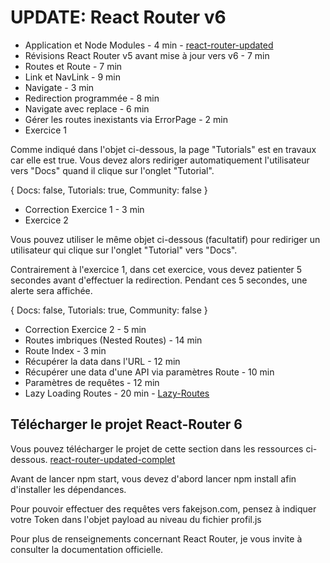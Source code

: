 # UPDATE: React Router v6

- Application et Node Modules - 4 min - [react-router-updated](./react-router-updated-complet/README.md)
- Révisions React Router v5 avant mise à jour vers v6 - 7 min
- Routes et Route - 7 min
- Link et NavLink - 9 min
- Navigate - 3 min
- Redirection programmée - 8 min
- Navigate avec replace - 6 min
- Gérer les routes inexistants via ErrorPage - 2 min
- Exercice 1

Comme indiqué dans l'objet ci-dessous, la page "Tutorials" est en travaux car elle est true. Vous devez alors rediriger automatiquement l'utilisateur vers "Docs" quand il clique sur l'onglet "Tutorial".

{ Docs: false, Tutorials: true, Community: false }

- Correction Exercice 1 - 3 min
- Exercice 2

Vous pouvez utiliser le même objet ci-dessous (facultatif) pour rediriger un utilisateur qui clique sur l'onglet "Tutorial" vers "Docs".

Contrairement à l'exercice 1, dans cet exercice, vous devez patienter 5 secondes avant d'effectuer la redirection. Pendant ces 5 secondes, une alerte sera affichée.

{ Docs: false, Tutorials: true, Community: false }

- Correction Exercice 2 - 5 min
- Routes imbriques (Nested Routes) - 14 min
- Route Index - 3 min
- Récupérer la data dans l'URL - 12 min
- Récupérer une data d'une API via paramètres Route - 10 min
- Paramètres de requêtes - 12 min
- Lazy Loading Routes - 20 min - [Lazy-Routes](./src%202/App.css)

## Télécharger le projet React-Router 6

Vous pouvez télécharger le projet de cette section dans les ressources ci-dessous. [react-router-updated-complet](./react-router-updated-complet/README.md)

Avant de lancer npm start, vous devez d'abord lancer npm install afin d'installer les dépendances.

Pour pouvoir effectuer des requêtes vers fakejson.com, pensez à indiquer votre Token dans l'objet payload au niveau du fichier profil.js

Pour plus de renseignements concernant React Router, je vous invite à consulter la documentation officielle.
